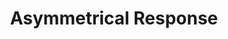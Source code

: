 ---
inv_num: 2017-020
add_credit: 'Olia Lialina. Design by Manuel Berger! '
url: 2017-020-asymmetrical-response
title: 'Asymmetrical Response '
year: '2018'
display_year: '2018'
medium: '120 page book, CD, script, plastic LP sleeve.   '
dims: 30 x 30 cm
pitch: MASSIVE CATALOG 4 MASSIVE SHOW
ps:
live_url:
youtube:
related_code:
subheading: "(Catalog)"
download:
commission:
layout: things-i-made
---